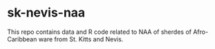 # sk-nevis-naa
This repo contains data and R code related to NAA of sherdes of Afro-Caribbean ware from St. Kitts and Nevis.
